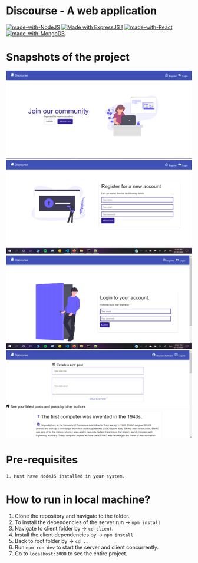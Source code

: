 # Discourse - A web application

[![made-with-NodeJS](https://img.shields.io/badge/Made%20with-NodeJS-1f425f.svg)](https://www.latex-project.org/)
[![Made with ExpressJS !](https://img.shields.io/badge/Made%20with-ExpressJS-1abc9c.svg)](https://GitHub.com/Naereen/ama)
[![made-with-React](https://img.shields.io/badge/Made%20with-ReactJS-1f425f.svg)](https://www.latex-project.org/)
[![made-with-MongoDB](https://img.shields.io/badge/Made%20with-MongoDB-1f425f.svg)](https://www.latex-project.org/)

# Snapshots of the project

![Alt text](client/src/assests/ss1.png "Title")
![Alt text](client/src/assests/ss2.png "Title")
![Alt text](client/src/assests/ss3.png "Title")
![Alt text](client/src/assests/ss4.png "Title")

# Pre-requisites

    1. Must have NodeJS installed in your system.

# How to run in local machine?

1. Clone the repository and navigate to the folder.
2. To install the dependencies of the server run -> `npm install`
3. Navigate to client folder by -> `cd client`.
4. Install the client dependencies by -> `npm install`
5. Back to root folder by -> `cd ..`
6. Run `npm run dev` to start the server and client concurrently.
7. Go to `localhost:3000` to see the entire project.
